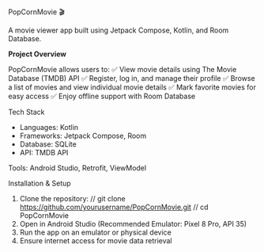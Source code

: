 PopCornMovie 🎬

A movie viewer app built using Jetpack Compose, Kotlin, and Room Database.

<b>Project Overview</b>

PopCornMovie allows users to:
✅ View movie details using The Movie Database (TMDB) API
✅ Register, log in, and manage their profile
✅ Browse a list of movies and view individual movie details
✅ Mark favorite movies for easy access
✅ Enjoy offline support with Room Database

Tech Stack
- Languages: Kotlin
- Frameworks: Jetpack Compose, Room
- Database: SQLite
- API: TMDB API
  
Tools: Android Studio, Retrofit, ViewModel

Installation & Setup
1. Clone the repository:
  // git clone https://github.com/yourusername/PopCornMovie.git
  // cd PopCornMovie
2. Open in Android Studio (Recommended Emulator: Pixel 8 Pro, API 35)
3. Run the app on an emulator or physical device
4. Ensure internet access for movie data retrieval
